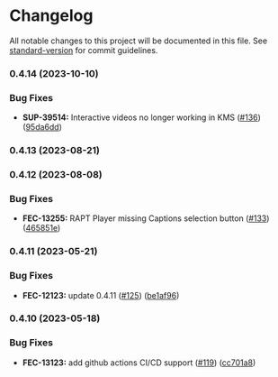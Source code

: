 # Changelog

All notable changes to this project will be documented in this file. See [standard-version](https://github.com/conventional-changelog/standard-version) for commit guidelines.

### 0.4.14 (2023-10-10)


### Bug Fixes

* **SUP-39514:** Interactive videos no longer working in KMS ([#136](https://github.com/kaltura/kaltura-interactive-player/issues/136)) ([95da6dd](https://github.com/kaltura/kaltura-interactive-player/commit/95da6dd))



### 0.4.13 (2023-08-21)



### 0.4.12 (2023-08-08)


### Bug Fixes

* **FEC-13255:** RAPT Player missing Captions selection button ([#133](https://github.com/kaltura/kaltura-interactive-player/issues/133)) ([465851e](https://github.com/kaltura/kaltura-interactive-player/commit/465851e))



### 0.4.11 (2023-05-21)


### Bug Fixes

* **FEC-12123:** update 0.4.11 ([#125](https://github.com/kaltura/kaltura-interactive-player/issues/125)) ([be1af96](https://github.com/kaltura/kaltura-interactive-player/commit/be1af96))



### 0.4.10 (2023-05-18)


### Bug Fixes

* **FEC-13123:** add github actions CI/CD support ([#119](https://github.com/kaltura/kaltura-interactive-player/issues/119)) ([cc701a8](https://github.com/kaltura/kaltura-interactive-player/commit/cc701a8))
